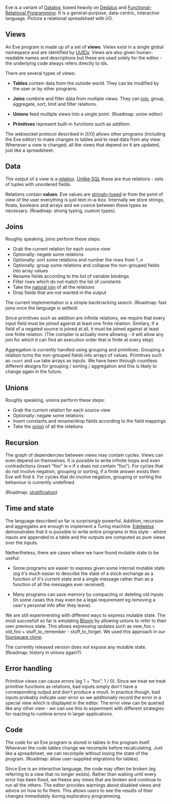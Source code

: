 Eve is a variant of [Datalog](https://en.wikipedia.org/wiki/Datalog), based heavily on [Dedalus](http://www.eecs.berkeley.edu/Pubs/TechRpts/2009/EECS-2009-173.html) and [Functional-Relational Programming](http://shaffner.us/cs/papers/tarpit.pdf). It is a general-purpose, data-centric, interactive language. Picture a relational spreadsheet with I/O.

## Views

An Eve program is made up of a set of __views__. Views exist in a single global namespace and are identified by [UUIDs](https://en.wikipedia.org/wiki/Universally_unique_identifier). Views are also given human-readable names and descriptions but these are used solely for the editor - the underlying code always refers directly to ids.

There are several types of views:

* __Tables__ contain data from the outside world. They can be modified by the user or by other programs.

* __Joins__ combine and filter data from multiple views. They can [join](https://en.wikipedia.org/wiki/Relational_algebra#Joins_and_join-like_operators), group, aggregate, sort, limit and filter relations.

* __Unions__ feed multiple views into a single point. (Roadmap: union editor)

* __Primitives__ represent built-in functions such as addition.

The websocket protocol described in [I/O] allows other programs (including the Eve editor) to make changes to tables and to read data from any view. Whenever a view is changed, all the views that depend on it are updated, just like a spreadsheet.

## Data

The output of a view is a [relation](https://en.wikipedia.org/wiki/Relation_%28database%29). [Unlike SQL](http://airbladesoftware.com/notes/relational-databases-are-not-relational/) these are true relations - sets of tuples with unordered fields.

Relations contain __values__. Eve values are [stringly-typed](http://c2.com/cgi/wiki?StringlyTyped) ie from the point of view of the user everything is just text-in-a-box. Internally we store strings, floats, booleans and arrays and we coerce between these types as necessary. (Roadmap: strong typing, custom types).

## Joins

Roughly speaking, joins perform these steps:

* Grab the current relation for each source view
* Optionally: negate some relations
* Optionally: sort some relations and number the rows from 1..n
* Optionally: group some relations and collapse the non-grouped fields into array values
* Rename fields according to the list of variable bindings
* Filter rows which do not match the list of constants
* Take the [natural join](https://en.wikipedia.org/wiki/Relational_algebra#.E2.8B.88) of all the relations
* Drop fields that are not wanted in the output

The current implementation is a simple backtracking search. (Roadmap: fast joins once the language is settled)

Since primitives such as addition are infinite relations, we require that every input field must be joined against at least one finite relation. Similary, if a field of a negated source is joined at all, it must be joined against at least one finite relation. (The compiler is actually more allowing - it will allow any join for which it can find an execution order that is finite at every step).

Aggregation is currently handled using grouping and primitives. Grouping a relation turns the non-grouped fields into arrays of values. Primitives such as `count` and `sum` take arrays as inputs. We have been through countless different designs for grouping / sorting / aggregation and this is likely to change again in the future.

## Unions

Roughly speaking, unions perform these steps:

* Grab the current relation for each source view
* Optionally: negate some relations
* Insert constants and rename/drop fields according to the field mappings
* Take the [union](https://en.wikipedia.org/wiki/Union_%28set_theory%29) of all the relations

## Recursion

The graph of dependencies between views may contain cycles. Views can even depend on themselves. It is possible to write infinite loops and even contradictions (insert "foo" in x if x does not contain "foo"). For cycles that do not involve negation, grouping or sorting, if a finite answer exists then Eve will find it. For cycles that do involve negation, grouping or sorting the behaviour is currently undefined.

(Roadmap: [stratification](http://webdam.inria.fr/Alice/pdfs/Chapter-15.pdf))

## Time and state

The language described so far is surprisingly powerful. Addition, recursion and aggregates are enough to implement a Turing machine. [Edelweiss](http://db.cs.berkeley.edu/papers/vldb14-edelweiss.pdf) demonstrates that it is possible to write entire programs in this style - where inputs are appended to a table and the outputs are computed as pure views over the inputs.

Nethertheless, there are cases where we have found mutable state to be useful:

* Some programs are easier to express given some internal mutable state (eg it's much easier to describe the state of a stock exchange as a function of it's current state and a single message rather than as a function of all the messages ever received).

* Many programs can save memory by compacting or deleting old inputs (in some cases this may even be a legal requirement eg removing a user's personal info after they leave).

We are still experimenting with different ways to express mutable state. The most succesfull so far is emulating [Bloom](http://boom.cs.berkeley.edu/) by allowing unions to refer to their own previous state. This allows expressing updates such as new_foo = old_foo + stuff_to_remember - stuff_to_forget. We used this approach in our [foursquare clone](http://incidentalcomplexity.com/2015/07/02/march-april-may-june/).

The currently released version does not expose any mutable state. (Roadmap: history in unions again?).

## Error handling

Primitive views can cause errors (eg 1 + "foo", 1 / 0). Since we treat we treat primitive functions as relations, bad inputs simply don't have a corresponding output and don't produce a result. In practice though, bad inputs probably indicate user error so we additionally record the error in a special view which is displayed in the editor. The error view can be queried like any other view - we can use this to experiment with different strategies for reacting to runtime errors in larger applications.

## Code

The code for an Eve program is stored in tables in the program itself. Whenever the code tables change we recompile before recalculating. Just like a spreadsheet, we can recompile without losing the state of the program. (Roadmap: allow user-supplied migrations for tables).

Since Eve is an interactive language, the code may often be broken (eg referring to a view that no longer exists). Rather than waiting until every error has been fixed, we freeze any views that are broken and continue to run all the others. The editor provides warnings about disabled views and advice on how to fix them. This allows users to see the results of their changes immediately during exploratory programming.